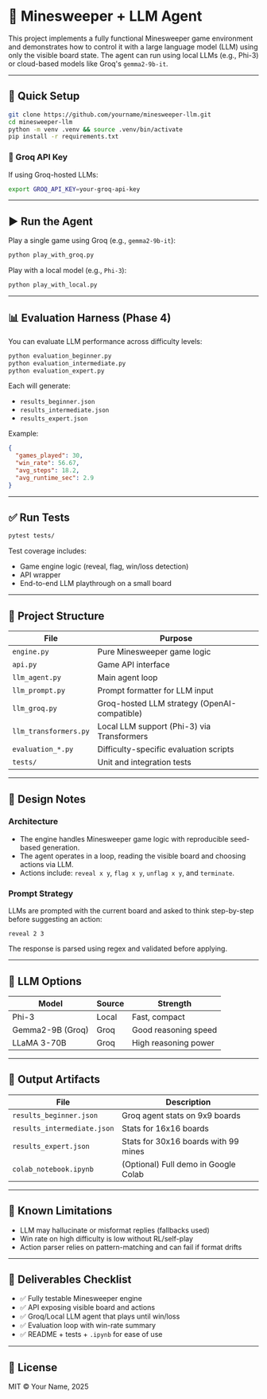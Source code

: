 # 🧠 Minesweeper + LLM Agent

This project implements a fully functional Minesweeper game environment and demonstrates how to control it with a large language model (LLM) using only the visible board state. The agent can run using local LLMs (e.g., Phi-3) or cloud-based models like Groq's `gemma2-9b-it`.

---

## 🚀 Quick Setup

```bash
git clone https://github.com/yourname/minesweeper-llm.git
cd minesweeper-llm
python -m venv .venv && source .venv/bin/activate
pip install -r requirements.txt
```

### 🔐 Groq API Key

If using Groq-hosted LLMs:

```bash
export GROQ_API_KEY=your-groq-api-key
```

---

## ▶️ Run the Agent

Play a single game using Groq (e.g., `gemma2-9b-it`):

```bash
python play_with_groq.py
```

Play with a local model (e.g., `Phi-3`):

```bash
python play_with_local.py
```

---

## 📊 Evaluation Harness (Phase 4)

You can evaluate LLM performance across difficulty levels:

```bash
python evaluation_beginner.py
python evaluation_intermediate.py
python evaluation_expert.py
```

Each will generate:
- `results_beginner.json`
- `results_intermediate.json`
- `results_expert.json`

Example:
```json
{
  "games_played": 30,
  "win_rate": 56.67,
  "avg_steps": 18.2,
  "avg_runtime_sec": 2.9
}
```

---

## ✅ Run Tests

```bash
pytest tests/
```

Test coverage includes:
- Game engine logic (reveal, flag, win/loss detection)
- API wrapper
- End-to-end LLM playthrough on a small board

---

## 🧱 Project Structure

| File                     | Purpose                                  |
|--------------------------|------------------------------------------|
| `engine.py`              | Pure Minesweeper game logic              |
| `api.py`                 | Game API interface                       |
| `llm_agent.py`           | Main agent loop                          |
| `llm_prompt.py`          | Prompt formatter for LLM input           |
| `llm_groq.py`            | Groq-hosted LLM strategy (OpenAI-compatible) |
| `llm_transformers.py`    | Local LLM support (Phi-3) via Transformers |
| `evaluation_*.py`        | Difficulty-specific evaluation scripts   |
| `tests/`                 | Unit and integration tests               |

---

## 🧠 Design Notes

### Architecture
- The engine handles Minesweeper game logic with reproducible seed-based generation.
- The agent operates in a loop, reading the visible board and choosing actions via LLM.
- Actions include: `reveal x y`, `flag x y`, `unflag x y`, and `terminate`.

### Prompt Strategy
LLMs are prompted with the current board and asked to think step-by-step before suggesting an action:
```
reveal 2 3
```

The response is parsed using regex and validated before applying.

---

## 🧠 LLM Options

| Model           | Source | Strength            |
|------------------|--------|---------------------|
| Phi-3            | Local  | Fast, compact       |
| Gemma2-9B (Groq) | Groq   | Good reasoning speed |
| LLaMA 3-70B      | Groq   | High reasoning power |

---

## 📁 Output Artifacts

| File                   | Description                            |
|------------------------|----------------------------------------|
| `results_beginner.json`     | Groq agent stats on 9x9 boards         |
| `results_intermediate.json` | Stats for 16x16 boards                |
| `results_expert.json`       | Stats for 30x16 boards with 99 mines  |
| `colab_notebook.ipynb`      | (Optional) Full demo in Google Colab  |

---

## 📌 Known Limitations

- LLM may hallucinate or misformat replies (fallbacks used)
- Win rate on high difficulty is low without RL/self-play
- Action parser relies on pattern-matching and can fail if format drifts

---

## 🎉 Deliverables Checklist

- ✅ Fully testable Minesweeper engine
- ✅ API exposing visible board and actions
- ✅ Groq/Local LLM agent that plays until win/loss
- ✅ Evaluation loop with win-rate summary
- ✅ README + tests + `.ipynb` for ease of use

---

## 📄 License

MIT © Your Name, 2025